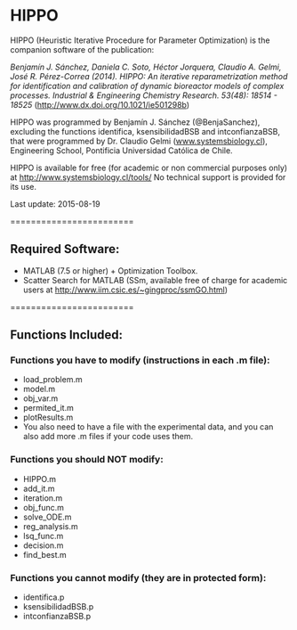HIPPO
========================

HIPPO (Heuristic Iterative Procedure for Parameter Optimization) is the companion software of the publication:

_Benjamín J. Sánchez, Daniela C. Soto, Héctor Jorquera, Claudio A. Gelmi, José R. Pérez-Correa (2014). HIPPO: An iterative reparametrization method for identification and calibration of dynamic bioreactor models of complex processes. Industrial & Engineering Chemistry Research. 53(48): 18514 - 18525_ (http://www.dx.doi.org/10.1021/ie501298b)


HIPPO was programmed by Benjamí­n J. Sánchez (@BenjaSanchez), excluding the functions identifica, ksensibilidadBSB and intconfianzaBSB, that were programmed by Dr. Claudio Gelmi (www.systemsbiology.cl), Engineering School, Pontificia Universidad Católica de Chile.

HIPPO is available for free (for academic or non commercial purposes only) at http://www.systemsbiology.cl/tools/ No technical support is provided for its use.

Last update: 2015-08-19

========================

## Required Software:

* MATLAB (7.5 or higher) + Optimization Toolbox.
* Scatter Search for MATLAB (SSm, available free of charge for academic users at http://www.iim.csic.es/~gingproc/ssmGO.html)

========================

## Functions Included:

### Functions you have to modify (instructions in each .m file):

* load_problem.m
* model.m
* obj_var.m
* permited_it.m
* plotResults.m
* You also need to have a file with the experimental data, and you can also add more .m files if your code uses them.

### Functions you should NOT modify:

* HIPPO.m
* add_it.m
* iteration.m
* obj_func.m
* solve_ODE.m
* reg_analysis.m
* lsq_func.m
* decision.m
* find_best.m

### Functions you cannot modify (they are in protected form):

* identifica.p
* ksensibilidadBSB.p
* intconfianzaBSB.p
